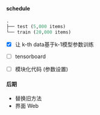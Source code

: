 
#### schedule

```python
.
├── test (5,000 items)
└── train (20,000 items)
```
* [x] 让 k-th data基于k-1模型参数训练 

* [ ] tensorboard

* [ ] 模块化代码  (参数设置)

#### 后期
- 替换旧方法
- 界面  Web


